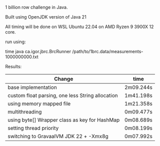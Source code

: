 1 billion row challenge in Java.

Built using OpenJDK version of Java 21

All timing will be done on WSL Ubuntu 22.04 on AMD Ryzen 9 3900X 12 core.

run using: 

time java ca.igor.jbrc.BrcRunner /path/to/1brc.data/measurements-1000000000.txt

Results:

 |         Change                                          |    time     | 
 |---------------------------------------------------------|-------------|
 | base implementation                                     |  2m09.244s  |
 | custom float parsing, one less String allocation        |  1m41.198s  |
 | using memory mapped file                                |  1m21.358s  |
 | multithreading                                          |  0m09.477s  |
 | using byte[] Wrapper class as key for HashMap           |  0m08.689s  |
 | setting thread priority                                 |  0m08.199s  |
 | switching to GravaalVM JDK 22 + -Xmx8g                  |  0m07.992s  |